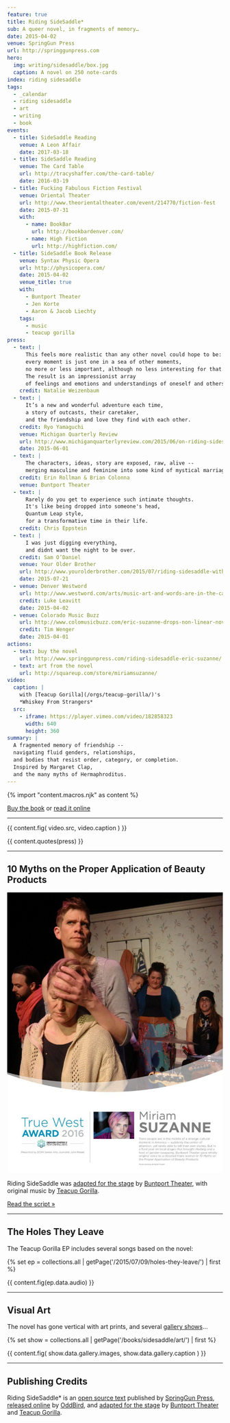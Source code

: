 ```yaml
---
feature: true
title: Riding SideSaddle*
sub: A queer novel, in fragments of memory…
date: 2015-04-02
venue: SpringGun Press
url: http://springgunpress.com
hero:
  img: writing/sidesaddle/box.jpg
  caption: A novel on 250 note-cards
index: riding sidesaddle
tags:
  - _calendar
  - riding sidesaddle
  - art
  - writing
  - book
events:
  - title: SideSaddle Reading
    venue: A Leon Affair
    date: 2017-03-18
  - title: SideSaddle Reading
    venue: The Card Table
    url: http://tracyshaffer.com/the-card-table/
    date: 2016-03-19
  - title: Fucking Fabulous Fiction Festival
    venue: Oriental Theater
    url: http://www.theorientaltheater.com/event/214770/fiction-fest
    date: 2015-07-31
    with:
      - name: BookBar
        url: http://bookbardenver.com/
      - name: High Fiction
        url: http://highfiction.com/
  - title: SideSaddle Book Release
    venue: Syntax Physic Opera
    url: http://physicopera.com/
    date: 2015-04-02
    venue_title: true
    with:
      - Buntport Theater
      - Jen Korte
      - Aaron & Jacob Liechty
    tags:
      - music
      - teacup gorilla
press:
  - text: |
      This feels more realistic than any other novel could hope to be:
      every moment is just one in a sea of other moments,
      no more or less important, although no less interesting for that.
      The result is an impressionist array
      of feelings and emotions and understandings of oneself and others.
    credit: Natalie Weizenbaum
  - text: |
      It’s a new and wonderful adventure each time,
      a story of outcasts, their caretaker,
      and the friendship and love they find with each other.
    credit: Ryo Yamaguchi
    venue: Michigan Quarterly Review
    url: http://www.michiganquarterlyreview.com/2015/06/on-riding-sidesaddle-an-interview-with-eric-suzanne/
    date: 2015-06-01
  - text: |
      The characters, ideas, story are exposed, raw, alive --
      merging masculine and feminine into some kind of mystical marriage.
    credit: Erin Rollman & Brian Colonna
    venue: Buntport Theater
  - text: |
      Rarely do you get to experience such intimate thoughts.
      It's like being dropped into someone's head,
      Quantum Leap style,
      for a transformative time in their life.
    credit: Chris Eppstein
  - text: |
      I was just digging everything,
      and didnt want the night to be over.
    credit: Sam O’Daniel
    venue: Your Older Brother
    url: http://www.yourolderbrother.com/2015/07/riding-sidesaddle-with-teacup-gorilla.html
    date: 2015-07-21
  - venue: Denver Westword
    url: http://www.westword.com/arts/music-art-and-words-are-in-the-cards-at-the-riding-sidesaddle-book-launch-6626798
    credit: Luke Leavitt
    date: 2015-04-02
  - venue: Colorado Music Buzz
    url: http://www.colomusicbuzz.com/eric-suzanne-drops-non-linear-novel-in-conjunction-with-teacup-gorilla/
    credit: Tim Wenger
    date: 2015-04-01
actions:
  - text: buy the novel
    url: http://www.springgunpress.com/riding-sidesaddle-eric-suzanne/
  - text: art from the novel
    url: http://squareup.com/store/miriamsuzanne/
video:
  caption: |
    with [Teacup Gorilla](/orgs/teacup-gorilla/)'s
    *Whiskey From Strangers*
  src:
    - iframe: https://player.vimeo.com/video/182858323
      width: 640
      height: 360
summary: |
  A fragmented memory of friendship --
  navigating fluid genders, relationships,
  and bodies that resist order, category, or completion.
  Inspired by Margaret Clap,
  and the many myths of Hermaphroditus.
---
```

{% import "content.macros.njk" as content %}

[Buy the book](http://www.springgunpress.com/riding-sidesaddle-eric-suzanne/)
or
[read it online](https://read.ridingsidesaddle.com)

---

{{ content.fig(
  video.src,
  video.caption
) }}

{{ content.quotes(press) }}

---

## 10 Myths on the Proper Application of Beauty Products

![True West Award](/assets/images/writing/sidesaddle/true-west-award.jpg)

Riding SideSaddle was
[adapted for the stage][10myths] by [Buntport Theater][buntport],
with original music by [Teacup Gorilla][tg].

[Read the script »](script/)

[10myths]: /theater/10myths/
[buntport]: http://buntport.com/
[tg]: /orgs/teacup-gorilla/

---

## The Holes They Leave

The Teacup Gorilla EP includes several songs based on the novel:

{% set ep = collections.all | getPage('/2015/07/09/holes-they-leave/') | first %}

{{ content.fig(ep.data.audio) }}

---

## Visual Art

The novel has gone vertical
with art prints,
and several [gallery shows](art/)…

{% set show = collections.all | getPage('/books/sidesaddle/art/') | first %}

{{ content.fig(
  show.data.gallery.images,
  show.data.gallery.caption
) }}

---

## Publishing Credits

Riding SideSaddle* is an
[open source text](http://creativecommons.org/licenses/by-nc-sa/4.0/)
published by
[SpringGun Press](http://springgunpress.com),
[released online](https://oddbooksapp.com/book/ridingsidesaddle)
by [OddBird](https://oddbird.net/),
and [adapted for the stage](/theater/10myths/)
by [Buntport Theater](http://buntport.com/) and
[Teacup Gorilla](http://teacupgorilla.com/).
